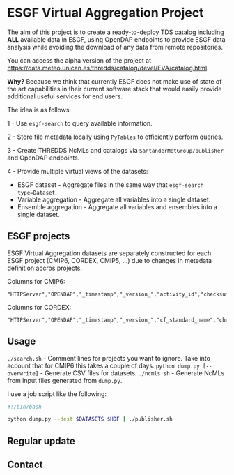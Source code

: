 # ESGF Virtual Aggregation Project

The aim of this project is to create a ready-to-deploy TDS catalog including **ALL** available data in ESGF, using OpenDAP endpoints to provide ESGF data analysis while avoiding the download of any data from remote repositories.

You can access the alpha version of the project at https://data.meteo.unican.es/thredds/catalog/devel/EVA/catalog.html.

**Why?** Because we think that currently ESGF does not make use of state of the art capabilities in their current software stack that would easily provide additional useful services for end users.

The idea is as follows:

1 - Use `esgf-search` to query available information.

2 - Store file metadata locally using `PyTables` to efficiently perform queries.

3 - Create THREDDS NcMLs and catalogs via `SantanderMetGroup/publisher` and OpenDAP endpoints.

4 - Provide multiple virtual views of the datasets:
  - ESGF dataset - Aggregate files in the same way that `esgf-search type=Dataset`.
  - Variable aggregation - Aggregate all variables into a single dataset.
  - Ensemble aggregation - Aggregate all variables and ensembles into a single dataset.

## ESGF projects

ESGF Virtual Aggregation datasets are separately constructed for each ESGF project (CMIP6, CORDEX, CMIP5, ...) due to changes in metedata definition accros projects.

Columns for CMIP6:

```
"HTTPServer","OPENDAP","_timestamp","_version_","activity_id","checksum","checksum_type","citation_url","data_node","data_specs_version","dataset_id","experiment_id","experiment_title","frequency","further_info_url","grid","grid_label","id","index_node","instance_id","latest","master_id","member_id","mip_era","model_cohort","nominal_resolution","pid","product","project","realm","replica","retracted","score","size","source_id","source_type","sub_experiment_id","table_id","timestamp","title","tracking_id","type","url","variable","variable_id","variable_long_name","variable_units","variant_label","version"
```

Columns for CORDEX:

```
"HTTPServer","OPENDAP","_timestamp","_version_","cf_standard_name","checksum","checksum_type","data_node","dataset_id","domain","driving_model","ensemble","experiment","experiment_family","id","index_node","instance_id","institute","latest","master_id","product","project","rcm_name","rcm_version","replica","retracted","score","size","time_frequency","timestamp","title","tracking_id","type","url","variable","variable_long_name","variable_units","version"
```

## Usage

`./search.sh` - Comment lines for projects you want to ignore. Take into account that for CMIP6 this takes a couple of days.
`python dump.py [--overwrite]` - Generate CSV files for datasets.
`./ncmls.sh` - Generate NcMLs from input files generated from `dump.py`.

I use a job script like the following:

```bash
#!/bin/bash

python dump.py --dest $DATASETS $HDF | ./publisher.sh
```

## Regular update

## Contact
